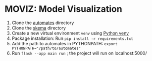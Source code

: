 # MOVIZ: Model Visualization

1. Clone the [automates](https://github.com/ml4ai/automates) directory
2. Clone the [skema](https://github.com/ml4ai/skema) directory 
3. Create a new virtual environment `venv` using [Python venv](https://docs.python.org/3/library/venv.html)
4. Package installation: Run `pip install -r requirements.txt` 
5. Add the path to automates in PYTHONPATH: `export PYTHONPATH="/path/to/automates"`
6. Run `flask --app main run` ; the project will run on localhost:5000/


